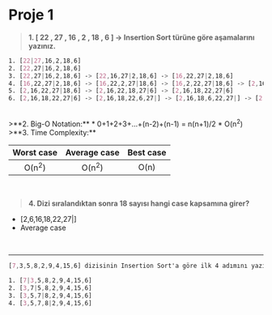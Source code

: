 # Proje 1

 


>**1. [ 22 , 27 , 16 , 2 , 18 , 6 ] -> Insertion Sort türüne göre aşamalarını yazınız.**

```css
1. [22|27,16,2,18,6]
2. [22,27|16,2,18,6]
3. [22,27|16,2,18,6] -> [22,16,27|2,18,6] -> [16,22,27|2,18,6]
4. [16,22,27|2,18,6] -> [16,22,2,27|18,6] -> [16,2,22,27|18,6] -> [2,16,22,27|18,6]
5. [2,16,22,27|18,6] -> [2,16,22,18,27|6] -> [2,16,18,22,27|6] 
6. [2,16,18,22,27|6] -> [2,16,18,22,6,27|] -> [2,16,18,6,22,27|] -> [2,16,6,18,22,27|] -> [2,6,16,18,22,27|]
```

<br>
>**2. Big-O Notation:**
* 0+1+2+3+...+(n-2)+(n-1) = n(n+1)/2
* O(n<sup>2</sup>)

<br>
>**3. Time Complexity:**


|Worst case|Average case|Best case|
| :---: | :---: | :---: |
| O(n<sup>2</sup>) | O(n<sup>2</sup>) | O(n) |



<br>

>**4. Dizi sıralandıktan sonra 18 sayısı hangi case kapsamına girer?**
* [2,6,16,18,22,27|] 
* Average case


<br>

***
```css
[7,3,5,8,2,9,4,15,6] dizisinin Insertion Sort'a göre ilk 4 adımını yazınız

1. [7|3,5,8,2,9,4,15,6]
2. [3,7|5,8,2,9,4,15,6]
3. [3,5,7|8,2,9,4,15,6]
4. [3,5,7,8|2,9,4,15,6]
```